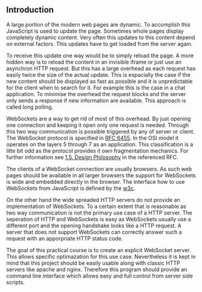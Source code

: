 ## Introduction

A large portion of the modern web pages are dynamic.
To accomplish this JavaScript is used to update the page.
Sometimes whole pages display completely dynamic content.
Very often this updates to this content depend on external factors.
This updates have to get loaded from the server again.

To receive this update one way would be to simply reload the page.
A more hidden way is to reload the content in an invisible iframe or
just use an asynchron HTTP request. But this has a large overhead
as each request has easily twice the size of the actual update.
This is espacially the case if the new content should be displayed as fast
as possible and it is unpredictable for the client when to search for it.
For example this is the case in a chat application.
To minimise the overhead the request blocks and
the server only sends a response if new information are available.
This approach is called long polling.

WebSockets are a way to get rid of most of this overhead.
By just opening one connection and keeping it open only one request is needed.
Through this two way communication is possible triggered by any of server or client.
The WebSocket protocol is specified in [RFC 6455](https://tools.ietf.org/html/rfc6455).
In the OSI model it operates on the layers 5 through 7 as an application.
This classification is a litte bit odd as the protocol provides it own fragmentation mechanics.
For further information see [1.5. Design Philosophy](https://tools.ietf.org/html/rfc6455#section-1.5) in the referenced RFC.

The clients of a WebSocket connection are usually browsers.
As such web pages should be available in all larger browsers
the support for WebSockets is wide and embedded directly in the browser.
The interface how to use WebSockets from JavaScript is defined by the [w3c](https://www.w3.org/TR/websockets/).

On the other hand the wide spreaded HTTP servers do not provide
an implementation of WebSockets. To a certain extent that is reasonable
as two way communication is not the primary use case of a HTTP server.
The seperation of HTTP and WebSockets is easy as WebSockets usually use
a different port and the opening handshake looks like a HTTP request.
A server that does not support WebSockets can correctly answer such a request
with an apporpriate HTTP status code.

The goal of this practical course is to create an explicit WebSocket server.
This allows specific optimazation for this use case.
Nevertheless it is kept in mind that this project should be easily usable
along with classic HTTP servers like apache and nginx.
Therefore this program should provide an command line interface
which allows easy and full control from server side scripts.

